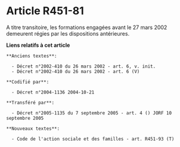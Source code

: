 # Article R451-81

A titre transitoire, les formations engagées avant le 27 mars 2002 demeurent régies par les dispositions antérieures.

**Liens relatifs à cet article**

	**Anciens textes**:

	  - Décret n°2002-410 du 26 mars 2002 - art. 6, v. init.
	  - Décret n°2002-410 du 26 mars 2002 - art. 6 (V)

	**Codifié par**:

	  - Décret n°2004-1136 2004-10-21

	**Transféré par**:

	  - Décret n°2005-1135 du 7 septembre 2005 - art. 4 () JORF 10 septembre 2005

	**Nouveaux textes**:

	  - Code de l'action sociale et des familles - art. R451-93 (T)
